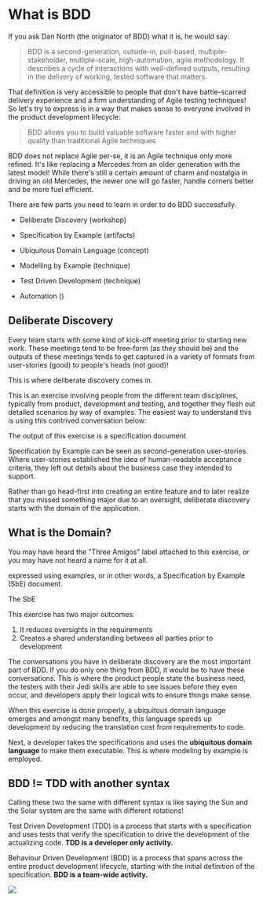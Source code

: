 # What is BDD  
If you ask Dan North (the originator of BDD) what it is, he would say:
 
> BDD is a second-generation, outside-in, pull-based, multiple-stakeholder, multiple-scale, high-automation, agile methodology. It describes a cycle of interactions with well-defined outputs, resulting in the delivery of working, tested software that matters.
 
That definition is very accessible to people that don't have battle-scarred delivery experience and a firm understanding of Agile testing techniques! So let's try to express is in a way that makes sense to everyone involved in the product development lifecycle:

> BDD allows you to build valuable software faster and with higher quality than traditional Agile techniques 

BDD does not replace Agile per-se, it is an Agile technique only more refined. It's like replacing a Mercedes from an older generation with the latest model! While there's still a certain amount of charm and nostalgia in driving an old Mercedes, the newer one will go faster, handle corners better and be more fuel efficient.     

There are few parts you need to learn in order to do BDD successfully. 

* Deliberate Discovery (workshop)
* Specification by Example (artifacts)
* Ubiquitous Domain Language (concept)

* Modelling by Example (technique)
* Test Driven Development (technique)

* Automation ()


## Deliberate Discovery
Every team starts with some kind of kick-off meeting prior to starting new work. These meetings tend to be free-form (as they should be) and the outputs of these meetings tends to get captured in a variety of formats from user-stories (good) to people's heads (not good)!

This is where deliberate discovery comes in. 

This is an exercise involving people from the different team disciplines, typically from product, development and testing, and together they flesh out detailed scenarios by way of examples. The easiest way to understand this is using this contrived conversation below:




The output of this exercise is a specification document

Specification by Example can be seen as second-generation user-stories. Where user-stories established the idea of human-readable acceptance criteria, they left out details about the business case they intended to support. 

Rather than go head-first into creating an entire feature and to later realize that you missed something major due to an oversight, deliberate discovery starts with the domain of the application.
 
## What is the Domain?


 

You may have heard the "Three Amigos" label attached to this exercise, or you may have not heard a name for it at all.

expressed 
 using examples, or in other words, a Specification by Example (SbE) document.
 
The SbE 
 
 This exercise has two major outcomes:

1. It reduces oversights in the requirements 
2. Creates a shared understanding between all parties prior to development

The conversations you have in deliberate discovery are the most important part of BDD. If you do only one thing from BDD, it would be to have these conversations. This is where the product people state the business need, the testers with their Jedi skills are able to see issues before they even occur, and developers apply their logical wits to ensure things make sense. 

When this exercise is done properly, a ubiquitous domain language emerges and amongst many benefits, this language speeds up development by reducing the translation cost from requirements to code.

Next, a developer takes the specifications and uses the **ubiquitous domain language** to make them executable. This is where modeling by example is employed.

## BDD != TDD with another syntax
Calling these two the same with different syntax is like saying the Sun and the Solar system are the same with different rotations!

Test Driven Development (TDD) is a process that starts with a specification and uses tests that verify the specification to drive the development of the actualizing code. **TDD is a developer only activity.**

Behaviour Driven Development (BDD) is a process that spans across the entire product development lifecycle, starting with the initial definition of the specification. **BDD is a team-wide activity.**

![](https://ga-beacon-xolvio.appspot.com/UA-34846790-2/bdd?pixel)
